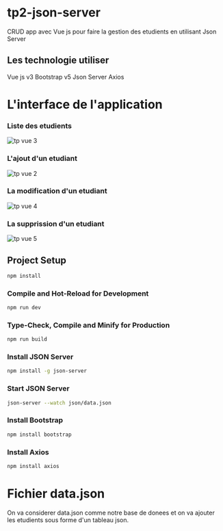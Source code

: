 # tp2-json-server

CRUD app avec Vue js pour faire la gestion des etudients en utilisant Json Server

## Les technologie utiliser

Vue js v3
Bootstrap v5
Json Server 
Axios

# L'interface de l'application

### Liste des etudients
![tp vue 3](https://user-images.githubusercontent.com/86615248/202435087-938779b7-3c89-4f55-b57e-067a1fcf46ef.PNG)


### L'ajout d'un etudiant
![tp vue 2](https://user-images.githubusercontent.com/86615248/202171545-365e8c03-5ef4-4a44-a54b-86271dadf987.PNG)

### La modification d'un etudiant
![tp vue 4](https://user-images.githubusercontent.com/86615248/202435295-e7dd81d1-3a5c-40ab-a57e-2aa04483ec52.PNG)


### La supprission d'un etudiant
![tp vue 5](https://user-images.githubusercontent.com/86615248/202435314-78d8e099-772a-4546-80e4-614d173b8eec.PNG)


## Project Setup

```sh
npm install
```

### Compile and Hot-Reload for Development

```sh
npm run dev
```

### Type-Check, Compile and Minify for Production

```sh
npm run build
```

### Install JSON Server

```sh
npm install -g json-server
```

### Start JSON Server

```sh
json-server --watch json/data.json
```
### Install Bootstrap

```sh
npm install bootstrap  
```

### Install Axios

```sh
npm install axios  
```

# Fichier data.json

On va considerer data.json comme notre base de donees et on va ajouter les etudients sous forme d'un tableau json.

